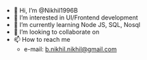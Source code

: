 - 👋 Hi, I’m @Nikhil1996B
- 👀 I’m interested in UI/Frontend development
- 🌱 I’m currently learning Node JS, SQL, Nosql
- 💞️ I’m looking to collaborate on 
- 📫 How to reach me 
   - e-mail: b.nikhil.nikhil@gmail.com

<!---
I am an Software Engineer with experience in delivering proven results through development of robust, scalable application, within time and resource constraints.

Key Competencies:
-Modern Software Application Development
-Strategic Planning and Implementation
-Agile and Scrum

Technologies:
- HTML, CSS, JavaScript
- MERN Stack
- MEAN Stack
- C, C++, Java, Spring-MVC
- React Js - REDUX - State Management
- Angular JS
- Mongo DB
- Node JS/ Express JS

Methodologies:
- Waterfall, Agile, Scrum

Key Achievements:
+ Worked with cross-functional teams
+ Delivered high performing Travel retail web applications using modern web technologies
+ Gained domain knowledge of Retail Industries


Please contact me at EMAIL (b.nikhil.nikhil@gmail.com) to find out how I might contribute and add value to your next project.
--->
